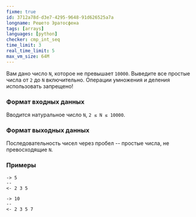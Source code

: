 ```yaml
---
fixme: true
id: 3712a78d-d3e7-4295-9648-91d626525a7a
longname: Решето Эратосфена
tags: [arrays]
languages: [python]
checker: cmp_int_seq
time_limit: 3
real_time_limit: 5
max_vm_size: 64M
---
```



Вам дано число `N`, которое не превышает `10000`. Выведите все простые числа от `2` до `N` включительно.
Операции умножения и деления использовать запрещено!

### Формат входных данных

Вводится натуральное число `N`, `2 ≤ N ≤ 10000`.

### Формат выходных данных

Последовательность чисел через пробел -- простые числа, не превосходящие `N`.

### Примеры

```
-> 5
--
<- 2 3 5
```

```
-> 10
--
<- 2 3 5 7
```
